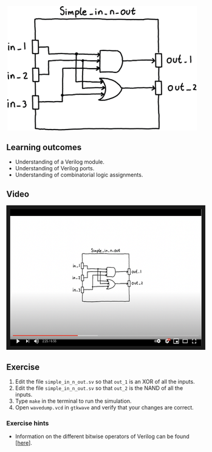 <p align="center">
  <img width="500" src="misc/simple_in_n_out.png" />
</p>

## Learning outcomes
* Understanding of a Verilog module.
* Understanding of Verilog ports.
* Understanding of combinatorial logic assignments.

## Video
<p align="center">
	<a href="http://www.youtube.com/watch?feature=player_embedded&v=fnoMnokP9mI
	" target="_blank"><img src="misc/video_thumb.png" 
	alt="Lesson Video" width="510" height="360" border="10" /></a>
</p>

## Exercise

1. Edit the file ``simple_in_n_out.sv`` so that ``out_1`` is an XOR of all the inputs. 
2. Edit the file ``simple_in_n_out.sv`` so that ``out_2`` is the NAND of all the inputs.
3. Type ``make`` in the terminal to run the simulation. 
4. Open ``wavedump.vcd`` in ``gtkwave`` and verify that your changes are correct. 

### Exercise hints
* Information on the different bitwise operators of Verilog can be found [[here](https://www.nandland.com/verilog/examples/example-bitwise-operators.html)].

